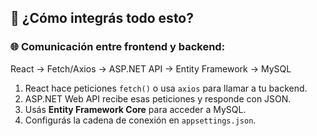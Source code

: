 ## 🧠 ¿Cómo integrás todo esto?
### 🌐 Comunicación entre frontend y backend:
React → Fetch/Axios → ASP.NET API → Entity Framework → MySQL
1. React hace peticiones `fetch()` o usa `axios` para llamar a tu backend.
2. ASP.NET Web API recibe esas peticiones y responde con JSON.
3. Usás **Entity Framework Core** para acceder a MySQL.
4. Configurás la cadena de conexión en `appsettings.json`.